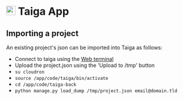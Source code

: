 # <img src="/documentation/img/taiga-logo.png" width="25px"> Taiga App

## Importing a project

An existing project's json can be imported into Taiga as follows:

* Connect to taiga using the [Web terminal](/documentation/apps#web-terminal)
* Upload the project.json using the 'Upload to /tmp' button
* `su cloudron`
* `source /app/code/taiga/bin/activate`
* `cd /app/code/taiga-back`
* `python manage.py load_dump /tmp/project.json email@domain.tld`

